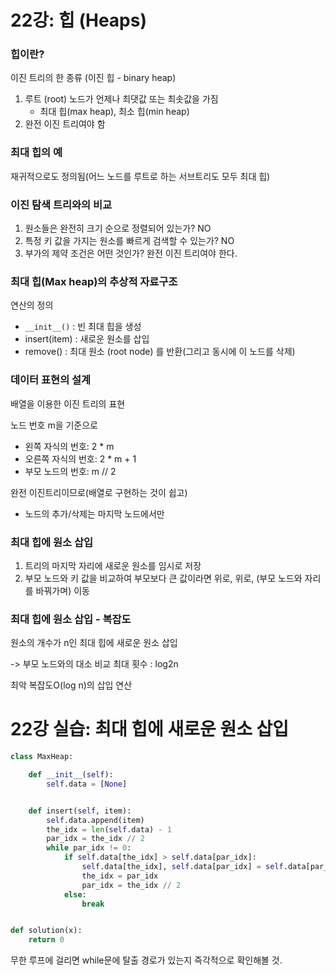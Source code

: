 # 22강: 힙 (Heaps)



### 힙이란?

이진 트리의 한 종류 (이진 힙 - binary heap)

1. 루트 (root) 노드가 언제나 최댓값 또는 최솟값을 가짐
   - 최대 힙(max heap), 최소 힙(min heap)
2. 완전 이진 트리여야 함



### 최대 힙의 예

재귀적으로도 정의됨(어느 노드를 루트로 하는 서브트리도 모두 최대 힙)



### 이진 탐색 트리와의 비교

1. 원소들은 완전히 크기 순으로 정렬되어 있는가? NO
2. 특정 키 값을 가지는 원소를 빠르게 검색할 수 있는가? NO
3. 부가의 제약 조건은 어떤 것인가? 완전 이진 트리여야 한다.



### 최대 힙(Max heap)의 추상적 자료구조

연산의 정의

- `__init__()` : 빈 최대 힙을 생성
- insert(item) : 새로운 원소를 삽입
- remove() : 최대 원소 (root node) 를 반환(그리고 동시에 이 노드를 삭제)



### 데이터 표현의 설계

배열을 이용한 이진 트리의 표현

노드 번호 m을 기준으로

- 왼쪽 자식의 번호: 2 * m
- 오른쪽 자식의 번호: 2 * m + 1
- 부모 노드의 번호: m // 2

완전 이진트리이므로(배열로 구현하는 것이 쉽고)

- 노드의 추가/삭제는 마지막 노드에서만



### 최대 힙에 원소 삽입

1. 트리의 마지막 자리에 새로운 원소를 임시로 저장
2. 부모 노드와 키 값을 비교하여 부모보다 큰 값이라면 위로, 위로, (부모 노드와 자리를 바꿔가며) 이동



### 최대 힙에 원소 삽입 - 복잡도

원소의 개수가 n인 최대 힙에 새로운 원소 삽입

-> 부모 노드와의 대소 비교 최대 횟수 : log2n

최악 복잡도O(log n)의 삽입 연산





# 22강 실습: 최대 힙에 새로운 원소 삽입

```python
class MaxHeap:

    def __init__(self):
        self.data = [None]


    def insert(self, item):
        self.data.append(item)
        the_idx = len(self.data) - 1
        par_idx = the_idx // 2
        while par_idx != 0:
            if self.data[the_idx] > self.data[par_idx]:
                self.data[the_idx], self.data[par_idx] = self.data[par_idx], self.data[the_idx]
                the_idx = par_idx
                par_idx = the_idx // 2
            else:
                break


def solution(x):
    return 0
```

무한 루프에 걸리면 while문에 탈출 경로가 있는지 즉각적으로 확인해볼 것.
